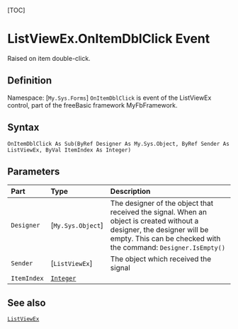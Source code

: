 [TOC]
# ListViewEx.OnItemDblClick Event
Raised on item double-click.
## Definition
Namespace: [`My.Sys.Forms`]
`OnItemDblClick` is event of the ListViewEx control, part of the freeBasic framework MyFbFramework.
## Syntax
```freeBasic
OnItemDblClick As Sub(ByRef Designer As My.Sys.Object, ByRef Sender As ListViewEx, ByVal ItemIndex As Integer)
```

## Parameters

|Part|Type|Description|
| :------------ | :------------ | :------------ |
|`Designer`|[`My.Sys.Object`]|The designer of the object that received the signal. When an object is created without a designer, the designer will be empty. This can be checked with the command: `Designer.IsEmpty()`|
|`Sender`|[`ListViewEx`]|The object which received the signal|
|`ItemIndex`|[`Integer`]("https://www.freebasic.net/wiki/KeyPgInteger")||

## See also
[`ListViewEx`](ListViewEx.md)
